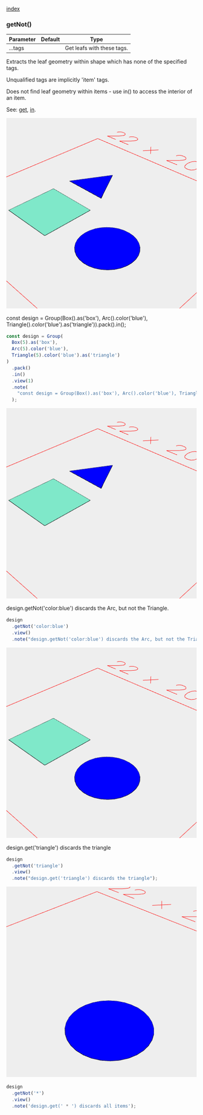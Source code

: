[index](../../nb/api/index.md)
### getNot()
Parameter|Default|Type
---|---|---
|...tags||Get leafs with these tags.

Extracts the leaf geometry within shape which has none of the specified tags.

Unqualified tags are implicitly 'item' tags.

Does not find leaf geometry within items - use in() to access the interior of an item.

See: [get](https://raw.githubusercontent.com/jsxcad/JSxCAD/master/nb/api/getNot.nb), [in](https://raw.githubusercontent.com/jsxcad/JSxCAD/master/nb/api/in.nb).

![Image](getNot.md.design_1.png)

const design = Group(Box().as('box'), Arc().color('blue'), Triangle().color('blue').as('triangle')).pack().in();

```JavaScript
const design = Group(
  Box(5).as('box'),
  Arc(5).color('blue'),
  Triangle(5).color('blue').as('triangle')
)
  .pack()
  .in()
  .view(1)
  .note(
    "const design = Group(Box().as('box'), Arc().color('blue'), Triangle().color('blue').as('triangle')).pack().in();"
  );
```

![Image](getNot.md.$2.png)

design.getNot('color:blue') discards the Arc, but not the Triangle.

```JavaScript
design
  .getNot('color:blue')
  .view()
  .note("design.getNot('color:blue') discards the Arc, but not the Triangle.");
```

![Image](getNot.md.$3.png)

design.get('triangle') discards the triangle

```JavaScript
design
  .getNot('triangle')
  .view()
  .note("design.get('triangle') discards the triangle");
```

![Image](getNot.md.$4.png)

```JavaScript
design
  .getNot('*')
  .view()
  .note('design.get(' * ') discards all items');
```
